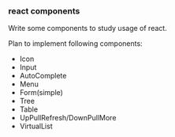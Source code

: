 ### react components

Write some components to study usage of react.

Plan to implement following components:

* Icon
* Input
* AutoComplete
* Menu
* Form(simple)
* Tree
* Table
* UpPullRefresh/DownPullMore
* VirtualList
